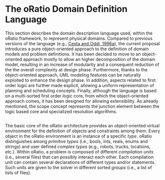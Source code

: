 # The oRatio Domain Definition Language

This section describes the domain description language used, within the oRatio framework, to represent physical domains.
Compared to previous versions of the language (e.g., [Cesta and Oddi, 1996a](https://www.researchgate.net/publication/228818262_DDL_1_A_formal_description_of_a_constraint_representation_language_for_physical_domains)), the current proposal introduces a pure object-oriented approach to the definition of domain models and problem definitions.
It has been decided to move to an object-oriented approach mostly to allow an higher decomposition of the domain model, resulting in an increase of modularity and a consequent reduction of the the overall complexity at design phase.
Furthermore, thanks to the object-oriented approach, UML modeling features can be naturally exploited to enhance the design phase.
In addition, aspects related to first order logic are further made explicit, allowing a uniform representation of planning and scheduling concepts.
Finally, although the language is based on a multi-sorted first order logic core, from which the object-oriented approach comes, it has been designed for allowing extensibility.
As already mentioned, the scope concept represents the junction element between the logic based core and specialized resolution algorithms.

## 

The basic core of the oRatio architecture provides an object-oriented virtual environment for the definition of objects and constraints among them.
Every object in the oRatio environment is an instance of a specific *type*.
oRatio distinguishes among *primitive types* (i.e., bools, ints, reals, enums and strings) and user defined *complex types* (e.g., robots, trucks, locations, etc.).
Within oRatio, a problem is composed of different *compilation units* (i.e., several files) that can possibly interact each other.
Each compilation unit can contain several declarations of different types and/or statements.
Such units are given to the solver in different sorted *groups* (i.e., a list of lists of files).
